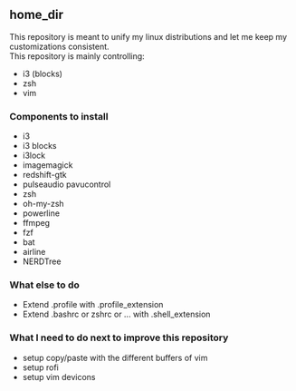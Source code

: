 ## home_dir

This repository is meant to unify my linux distributions and let me keep my customizations consistent.  
This repository is mainly controlling:
- i3 (blocks)
- zsh
- vim

### Components to install

- i3
- i3 blocks 
- i3lock
- imagemagick
- redshift-gtk
- pulseaudio pavucontrol
- zsh
- oh-my-zsh
- powerline
- ffmpeg
- fzf
- bat
- airline
- NERDTree


### What else to do

- Extend .profile with .profile_extension
- Extend .bashrc or zshrc or ... with .shell_extension
### What I need to do next to improve this repository

- setup copy/paste with the different buffers of vim
- setup rofi
- setup vim devicons                                      
